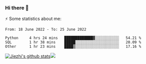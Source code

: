 ### Hi there 👋

⚡ Some statistics about me:


<!--START_SECTION:waka-->

```text
From: 18 June 2022 - To: 25 June 2022

Python     4 hrs 24 mins   █████████████▓░░░░░░░░░░░   54.21 %
SQL        1 hr 38 mins    █████░░░░░░░░░░░░░░░░░░░░   20.09 %
Other      1 hr 23 mins    ████▒░░░░░░░░░░░░░░░░░░░░   17.16 %
```

<!--END_SECTION:waka-->





[![Jiezhi's github stats](https://github-readme-stats.vercel.app/api?username=Jiezhi&show_icons=true)](https://github.com/Jiezhi/github-readme-stats)[![](https://stats.justsong.cn/api/leetcode/?username=Jiezhi)](https://leetcode.com/Jiezhi/) 
<!--
[![Top Langs](https://github-readme-stats.vercel.app/api/top-langs/?username=Jiezhi&hide=javascript,html)](https://github.com/Jiezhi/github-readme-stats)

**Jiezhi/Jiezhi** is a ✨ _special_ ✨ repository because its `README.md` (this file) appears on your GitHub profile.

Here are some ideas to get you started:

- 🔭 I’m currently working on ...
- 🌱 I’m currently learning ...
- 👯 I’m looking to collaborate on ...
- 🤔 I’m looking for help with ...
- 💬 Ask me about ...
- 📫 How to reach me: ...
- 😄 Pronouns: ...
- ⚡ Fun fact: ...
-->

